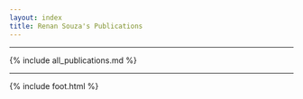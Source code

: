```yaml
---
layout: index
title: Renan Souza's Publications
---
```



---

{% include all_publications.md %}

---

{% include foot.html %}
